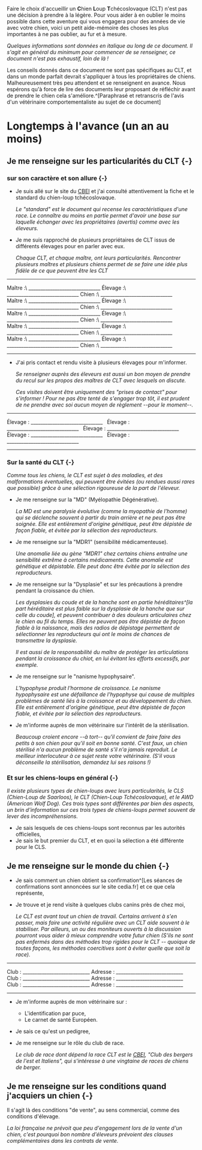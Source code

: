Faire le choix d'accueillir un **C**hien **L**oup **T**chécoslovaque (CLT) n'est pas une décision à prendre à la légère. Pour vous aider à en oublier le moins possible dans cette aventure qui vous engagera pour des années de vie avec votre chien, voici un petit aide-mémoire des choses les plus importantes à ne pas oublier, au fur et à mesure.

*Quelques informations sont données en italique au long de ce document. Il s'agit en général du minimum pour commencer de se renseigner, ce document n'est pas exhaustif, loin de là !*

Les conseils donnés dans ce document ne sont pas spécifiques au CLT, et dans un monde parfait devrait s'appliquer à tous les propriétaires de chiens. Malheureusement très peu attendent et se renseignent en avance. Nous espérons qu'à force de lire des documents leur proposant de réfléchir avant de prendre le chien cela s'améliore.^[Paraphrasé et retranscris de l'avis d'un vétérinaire comportementaliste au sujet de ce document]


# Longtemps à l'avance (un an au moins)

## Je me renseigne sur les particularités du CLT {-}

### sur son caractère et son allure {-}
-   Je suis allé sur le site du [CBEI](http://www.cbei.fr) et j'ai consulté attentivement la fiche et le standard du chien-loup tchécoslovaque.

    *Le "standard" est le document qui recense les caractéristiques d'une race. Le connaître au moins en partie permet d'avoir une base sur laquelle échanger avec les propriétaires (avertis) comme avec les éleveurs.*

-   Je me suis rapproché de plusieurs propriétaires de CLT issus de différents élevages pour en parler avec eux.

    *Chaque CLT, et chaque maître, ont leurs particularités. Rencontrer plusieurs maîtres et plusieurs chiens permet de se faire une idée plus fidèle de ce que peuvent être les CLT*

---------- --------------------------------
Maître :\   ______________________________
Élevage :\  ______________________________
Chien :\    ______________________________
                     
Maître :\   ______________________________
Élevage :\  ______________________________
Chien :\    ______________________________
                     
Maître :\   ______________________________
Élevage :\  ______________________________
Chien :\    ______________________________
                     
Maître :\   ______________________________
Élevage :\  ______________________________
Chien :\    ______________________________
                     
Maître :\   ______________________________
Élevage :\  ______________________________
Chien :\    ______________________________
---------- --------------------------------

-   J'ai pris contact et rendu visite à plusieurs élevages pour m'informer.

    *Se renseigner auprès des éleveurs est aussi un bon moyen de prendre du recul sur les propos des maîtres de CLT avec lesquels on discute.*

    *Ces visites doivent être uniquement des "prises de contact" pour s'informer ! Pour ne pas être tenté de s'engager trop tôt, il est prudent de ne prendre avec soi aucun moyen de règlement --pour le moment--.*


---------- --------------------------------
Élevage :   ______________________________
                 
Élevage :   ______________________________
                 
Élevage :   ______________________________
                 
Élevage :   ______________________________
                 
Élevage :   ______________________________
                 
---------- --------------------------------

### Sur la santé du CLT {-}
*Comme tous les chiens, le CLT est sujet à des maladies, et des malformations éventuelles, qui peuvent être évitées (ou rendues aussi rares que possible) grâce à une sélection rigoureuse de la part de l'éleveur.*

-   Je me renseigne sur la "MD" (Myélopathie Dégénérative).

    *La MD est une paralysie évolutive (comme la myopathie de l'homme) qui se déclenche souvent à partir du train arrière et ne peut pas être soignée. Elle est entièrement d'origine génétique, peut être dépistée de façon fiable, et évitée par la sélection des reproducteurs.*

-   Je me renseigne sur la "MDR1" (sensibilité médicamenteuse).

    *Une anomalie liée au gène "MDR1" chez certains chiens entraîne une sensibilité extrême à certains médicaments. Cette anomalie est génétique et dépistable. Elle peut donc être évitée par la sélection des reproducteurs.*

*   Je me renseigne sur la "Dysplasie" et sur les précautions à prendre pendant la croissance du chien.

    *Les dysplasies du coude et de la hanche sont en partie héréditaires^[la part héréditaire est plus faible sur la dysplasie de la hanche que sur celle du coude], et peuvent contribuer à des douleurs articulaires chez le chien au fil du temps. Elles ne peuvent pas être dépistée de façon fiable à la naissance, mais des radios de dépistage permettent de sélectionner les reproducteurs qui ont le moins de chances de transmettre la dysplasie.*

    *Il est aussi de la responsabilité du maître de protéger les articulations pendant la croissance du chiot, en lui évitant les efforts excessifs, par exemple.*

-   Je me renseigne sur le "nanisme hypophysaire".

    *L'hypophyse produit l'hormone de croissance. Le nanisme hypophysaire est une défaillance de l'hypophyse qui cause de multiples problèmes de santé liés à la croissance et au développement du chien. Elle est entièrement d'origine génétique, peut être dépistée de façon fiable, et évitée par la sélection des reproducteurs.*

-   Je m'informe auprès de mon vétérinaire sur l'intérêt de la stérilisation.

    *Beaucoup croient encore --à tort-- qu'il convient de faire faire des petits à son chien pour qu'il soit en bonne santé. C'est faux, un chien stérilisé n'a aucun problème de santé s'il n'a jamais reproduit. Le meilleur interlocuteur à ce sujet reste votre vétérinaire. (S'il vous déconseille la stérilisation, demandez lui ses raisons !)*

### Et sur les chiens-loups en général {-}
*Il existe plusieurs types de chien-loups avec leurs particularités, le CLS (Chien-Loup de Saarloos), le CLT (Chien-Loup Tchécoslovaque), et le AWD (American Wolf Dog). Ces trois types sont différentes par bien des aspects, un brin d'information sur ces trois types de chiens-loups permet souvent de lever des incompréhensions.*

-   Je sais lesquels de ces chiens-loups sont reconnus par les autorités officielles,
-   Je sais le but premier du CLT, et en quoi la sélection a été différente pour le CLS.

## Je me renseigne sur le monde du chien {-}

-   Je sais comment un chien obtient sa confirmation^[Les séances de confirmations sont annoncées sur le site cedia.fr] et ce que cela représente,
-   Je trouve et je rend visite à quelques clubs canins près de chez moi,

    *Le CLT est avant tout un chien de travail. Certains arrivent à s'en passer, mais faire une activité régulière avec un CLT aide souvent à le stabiliser. Par ailleurs, un ou des moniteurs ouverts à la discussion pourront vous aider à mieux comprendre votre futur chien (S'ils ne sont pas enfermés dans des méthodes trop rigides pour le CLT -- quoique de toutes façons, les méthodes coercitives sont à éviter quelle que soit la race).*

---------- ------------------------------
Club :      ____________________________
Adresse :   ____________________________
 
Club :      ____________________________
Adresse :   ____________________________
 
Club :      ____________________________
Adresse :   ____________________________
---------- ------------------------------

-   Je m'informe auprès de mon vétérinaire sur :
    -   L'identification par puce,
    -   Le carnet de santé Européen.

-   Je sais ce qu'est un pedigree,

-   Je me renseigne sur le rôle du club de race.

    *Le club de race dont dépend la race CLT est le [CBEI](http://www.cbei.fr), "Club des bergers de l'est et Italiens", qui s'intéresse à une vingtaine de races de chiens de berger.*


## Je me renseigne sur les conditions quand j'acquiers un chien {-}

Il s'agit là des conditions "de vente", au sens commercial, comme des conditions d'élevage.

*La loi française ne prévoit que peu d'engagement lors de la vente d'un chien, c'est pourquoi bon nombre d'éleveurs prévoient des clauses complémentaires dans les contrats de vente.*
